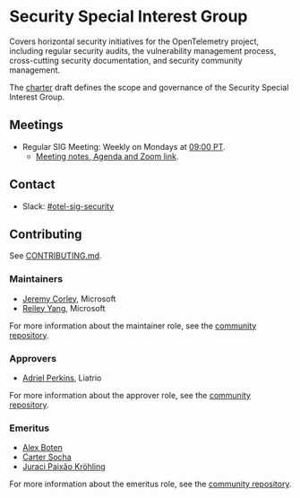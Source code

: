 # Security Special Interest Group

Covers horizontal security initiatives for the OpenTelemetry project, including
regular security audits, the vulnerability management process, cross-cutting
security documentation, and security community management.

The [charter](./sig-security-charter.md) draft defines the scope and governance
of the Security Special Interest Group.

## Meetings

- Regular SIG Meeting: Weekly on Mondays at [09:00
PT](https://dateful.com/convert/pst-pdt-pacific-time?t=0900).
  - [Meeting notes, Agenda and Zoom
  link](https://docs.google.com/document/d/1P2xejC7lEkOV_Z-8E0oZPXLK5HOnUPNuRqKP0ZQ5fpg).

## Contact

- Slack:
  [#otel-sig-security](https://cloud-native.slack.com/archives/C05A85QC281)

## Contributing

See [CONTRIBUTING.md](CONTRIBUTING.md).

### Maintainers

- [Jeremy Corley](https://github.com/ms-jcorley), Microsoft
- [Reiley Yang](https://github.com/reyang), Microsoft

For more information about the maintainer role, see the [community repository](https://github.com/open-telemetry/community/blob/main/guides/contributor/membership.md#maintainer).

### Approvers

- [Adriel Perkins](https://github.com/adrielp), Liatrio

For more information about the approver role, see the [community repository](https://github.com/open-telemetry/community/blob/main/guides/contributor/membership.md#approver).

### Emeritus

- [Alex Boten](https://github.com/codeboten)
- [Carter Socha](https://github.com/cartersocha)
- [Juraci Paix&#xE3;o Kr&#xF6;hling](https://github.com/jpkrohling)

For more information about the emeritus role, see the [community repository](https://github.com/open-telemetry/community/blob/main/guides/contributor/membership.md#emeritus-maintainerapprovertriager).
